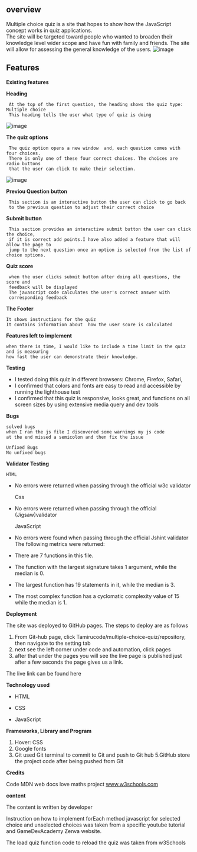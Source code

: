 ## overview
 
Multiple choice quiz is a site that hopes to show how the JavaScript concept works in quiz applications.  
The site will be targeted toward people who wanted to broaden their knowledge level wider scope and have fun 
with family and friends. The site will allow for assessing the general knowledge of the users.
![image](https://user-images.githubusercontent.com/116649197/217908833-62492079-806a-460c-ae29-5375f1407ab2.png)
## Features 

   **Existing features**
	
   **Heading**
			
     At the top of the first question, the heading shows the quiz type: Multiple choice
	 This heading tells the user what type of quiz is doing 
![image](https://user-images.githubusercontent.com/116649197/217958869-b1445efe-6bf4-4bc9-8e54-9b7dace05f6a.png)
			
   **The quiz options**
			
     The quiz option opens a new window  and, each question comes with four choices.
 	 There is only one of these four correct choices. The choices are radio buttons 
     that the user can click to make their selection.
![image](https://user-images.githubusercontent.com/116649197/217959756-4353f6c8-b1a4-4f83-9928-9d77ae2c895e.png)


  **Previou Question button**
            
     This section is an interactive button the user can click to go back 
     to the previous question to adjust their correct choice

  **Submit button**
     
     This section provides an interactive submit button the user can click the choice, 
     if it is correct add points.I have also added a feature that will allow the page to
     jump to the next question once an option is selected from the list of choice options.
			

**Quiz score**			

     when the user clicks submit button after doing all questions, the score and 
     feedback will be displayed
	 The javascript code calculates the user's correct answer with 
     corresponding feedback

**The Footer**
			
    It shows instructions for the quiz
    It contains information about  how the user score is calculated 

**Features left to implement**
			
	when there is time, I would like to include a time limit in the quiz and is measuring
    how fast the user can demonstrate their knowledge.

**Testing**
	
- I tested doing this quiz in different browsers: Chrome, Firefox, Safari,
- I confirmed that colors and fonts are easy to read and accessible 
    by running the lighthouse test
- I confirmed that this quiz is responsive,  looks great, and functions 
    on all screen sizes by using extensive media query and dev tools

**Bugs**
	
    solved bugs
	when I ran the js file I discovered some warnings my js code 
    at the end missed a semicolon and then fix the issue

    Unfixed Bugs
	No unfixed bugs


**Validator Testing**
				
    HTML
- No errors were returned when passing through the official w3c validator
			
	Css
- No errors were returned when passing through the official (Jigsaw)validator

    JavaScript
- No errors were found when passing through the official Jshint validator
    The following metrics were returned:
- There are 7 functions in this file.
- The function with the largest signature takes 1 argument, while the median is 0.
- The largest function has 19 statements in it, while the median is 3.
- The most complex function has a cyclomatic complexity value of 15 while the median is 1.
			
**Deployment**

The site was deployed to GitHub pages. The steps to deploy are as follows
1. From Git-hub page, click Tamirucode/multiple-choice-quiz/repository, 
   then navigate to the setting tab
2. next see the left corner under code and automation, click pages
3. after that under the  pages you will see the live page is published
  just after a few seconds the page gives us a link.

The live link can be found here 

**Technology used**

- HTML

- CSS

- JavaScript


**Frameworks, Library and Program**
1. Hover: CSS
2. Google fonts
4. Git
	used Git terminal to commit to Git and push to Git hub
5.GitHub
	store the project code after being pushed from Git


**Credits**

  Code
     MDN web docs
     love maths project
	 www.w3schools.com

**content**
 
 The content is written by developer
 
 Instruction on how to implement forEach method javascript
 for selected choice and unselected choices was taken from a specific 
 youtube tutorial and GameDevAcademy Zenva website.
 
 The load quiz function code to reload the quiz was taken from w3Schools 

